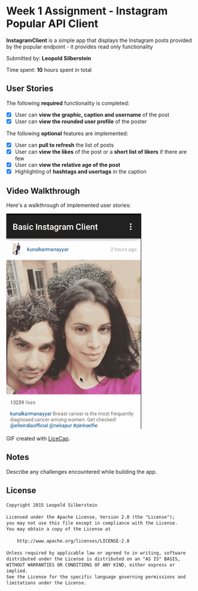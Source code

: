 # Week 1 Assignment - Instagram Popular API Client 

**InstagramClient** is a simple app that displays the Instagram posts provided by the popular endpoint - it provides read only functionality

Submitted by: **Leopold Silberstein**

Time spent: **10** hours spent in total

## User Stories

The following **required** functionality is completed:

* [x] User can **view the graphic, caption and username** of the post
* [x] User can **view the rounded user profile** of the poster

The following **optional** features are implemented:

* [x] User can **pull to refresh** the list of posts
* [x] User can **view the likes** of the post or a **short list of likers** if there are few
* [x] User can **view the relative age of the post**
* [x] Highlighting of **hashtags and usertags** in the caption

## Video Walkthrough 

Here's a walkthrough of implemented user stories:


![Video Walkthrough](client-demo.gif)

GIF created with [LiceCap](http://www.cockos.com/licecap/).

## Notes

Describe any challenges encountered while building the app.

## License

    Copyright 2015 Leopold Silberstein

    Licensed under the Apache License, Version 2.0 (the "License");
    you may not use this file except in compliance with the License.
    You may obtain a copy of the License at

        http://www.apache.org/licenses/LICENSE-2.0

    Unless required by applicable law or agreed to in writing, software
    distributed under the License is distributed on an "AS IS" BASIS,
    WITHOUT WARRANTIES OR CONDITIONS OF ANY KIND, either express or implied.
    See the License for the specific language governing permissions and
    limitations under the License.
